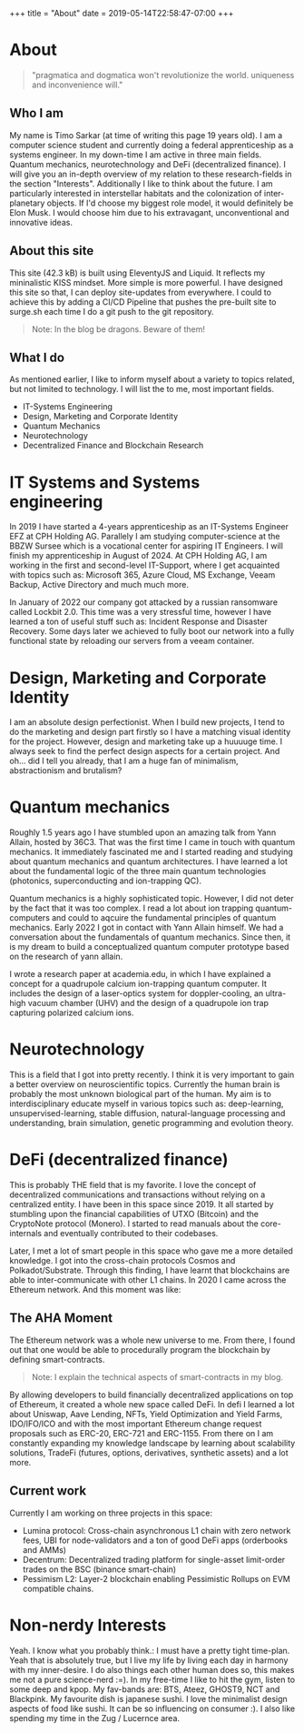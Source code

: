 +++
title = "About"
date = 2019-05-14T22:58:47-07:00
+++

# About

> "pragmatica and dogmatica won't revolutionize the world. uniqueness and inconvenience will."

## Who I am

My name is Timo Sarkar (at time of writing this page 19 years old). I am a computer science student and currently doing a federal apprenticeship as a systems engineer. In my down-time I am active in three main fields. Quantum mechanics, neurotechnology and DeFi (decentralized finance). I will give you an in-depth overview of my relation to these research-fields in the section "Interests". Additionally I like to think about the future. I am particularly interested in interstellar habitats and the colonization of inter-planetary objects. If I'd choose my biggest role model, it would definitely be Elon Musk. I would choose him due to his extravagant, unconventional and innovative ideas.

## About this site

This site (42.3 kB) is built using EleventyJS and Liquid. It reflects my mininalistic KISS mindset. More simple is more powerful. I have designed this site so that, I can deploy site-updates from everywhere. I could to achieve this by adding a CI/CD Pipeline that pushes the pre-built site to surge.sh each time I do a git push to the git repository.

> Note: In the blog be dragons. Beware of them!

## What I do

As mentioned earlier, I like to inform myself about a variety to topics related, but not limited to technology. I will list the to me, most important fields.

- IT-Systems Engineering
- Design, Marketing and Corporate Identity
- Quantum Mechanics
- Neurotechnology
- Decentralized Finance and Blockchain Research

# IT Systems and Systems engineering

In 2019 I have started a 4-years apprenticeship as an IT-Systems Engineer EFZ at CPH Holding AG. Parallely I am studying computer-science at the BBZW Sursee which is a vocational center for aspiring IT Engineers. I will finish my apprenticeship in August of 2024. At CPH Holding AG, I am working in the first and second-level IT-Support, where I get acquainted with topics such as: Microsoft 365, Azure Cloud, MS Exchange, Veeam Backup, Active Directory and much much more.

In January of 2022 our company got attacked by a russian ransomware called Lockbit 2.0. This time was a very stressful time, however I have learned a ton of useful stuff such as: Incident Response and Disaster Recovery. Some days later we achieved to fully boot our network into a fully functional state by reloading our servers from a veeam container.

# Design, Marketing and Corporate Identity
I am an absolute design perfectionist. When I build new projects, I tend to do the marketing and design part firstly so I have a matching visual identity for the project. However, design and marketing take up a huuuuge time. I always seek to find the perfect design aspects for a certain project. And oh... did I tell you already, that I am a huge fan of minimalism, abstractionism and brutalism?

# Quantum mechanics
Roughly 1.5 years ago I have stumbled upon an amazing talk from Yann Allain, hosted by 36C3. That was the first time I came in touch with quantum mechanics. It immediately fascinated me and I started reading and studying about quantum mechanics and quantum architectures. I have learned a lot about the fundamental logic of the three main quantum technologies (photonics, superconducting and ion-trapping QC).

Quantum mechanics is a highly sophisticated topic. However, I did not deter by the fact that it was too complex. I read a lot about ion trapping quantum-computers and could to aqcuire the fundamental principles of quantum mechanics. Early 2022 I got in contact with Yann Allain himself. We had a conversation about the fundamentals of quantum mechanics. Since then, it is my dream to build a conceptualized quantum computer prototype based on the research of yann allain.

I wrote a research paper at academia.edu, in which I have explained a concept for a quadrupole calcium ion-trapping quantum computer. It includes the design of a laser-optics system for doppler-cooling, an ultra-high vacuum chamber (UHV) and the design of a quadrupole ion trap capturing polarized calcium ions.

# Neurotechnology
This is a field that I got into pretty recently. I think it is very important to gain a better overview on neuroscientific topics. Currently the human brain is probably the most unknown biological part of the human. My aim is to interdisciplinary educate myself in various topics such as: deep-learning, unsupervised-learning, stable diffusion, natural-language processing and understanding, brain simulation, genetic programming and evolution theory.

# DeFi (decentralized finance)
This is probably THE field that is my favorite. I love the concept of decentralized communications and transactions without relying on a centralized entity. I have been in this space since 2019. It all started by stumbling upon the financial capabilities of UTXO (Bitcoin) and the CryptoNote protocol (Monero). I started to read manuals about the core-internals and eventually contributed to their codebases.

Later, I met a lot of smart people in this space who gave me a more detailed knowledge. I got into the cross-chain protocols Cosmos and Polkadot/Substrate. Through this finding, I have learnt that blockchains are able to inter-communicate with other L1 chains. In 2020 I came across the Ethereum network. And this moment was like:


## The AHA Moment

The Ethereum network was a whole new universe to me. From there, I found out that one would be able to procedurally program the blockchain by defining smart-contracts.

> Note: I explain the technical aspects of smart-contracts in my blog.

By allowing developers to build financially decentralized applications on top of Ethereum, it created a whole new space called DeFi. In defi I learned a lot about Uniswap, Aave Lending, NFTs, Yield Optimization and Yield Farms, IDO/IFO/ICO and with the most important Ethereum change request proposals such as ERC-20, ERC-721 and ERC-1155.
From there on I am constantly expanding my knowledge landscape by learning about scalability solutions, TradeFi (futures, options, derivatives, synthetic assets) and a lot more.

## Current work

Currently I am working on three projects in this space:

- Lumina protocol: Cross-chain asynchronous L1 chain with zero network fees, UBI for node-validators and a ton of good DeFi apps (orderbooks and AMMs)
- Decentrum: Decentralized trading platform for single-asset limit-order trades on the BSC (binance smart-chain)
- Pessimism L2: Layer-2 blockchain enabling Pessimistic Rollups on EVM compatible chains.


# Non-nerdy Interests

Yeah. I know what you probably think.: I must have a pretty tight time-plan. Yeah that is absolutely true, but I live my life by living each day in harmony with my inner-desire. I do also things each other human does so, this makes me not a pure science-nerd :=). In my free-time I like to hit the gym, listen to some deep and kpop. My fav-bands are: BTS, Ateez, GHOST9, NCT and Blackpink. My favourite dish is japanese sushi. I love the minimalist design aspects of food like sushi. It can be so influencing on consumer :). I also like spending my time in the Zug / Lucernce area.
